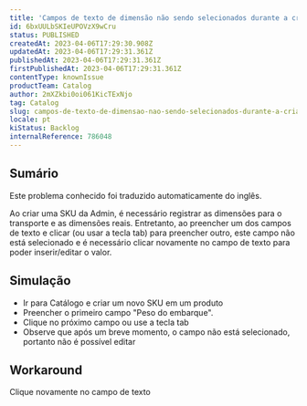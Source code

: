 ```yaml
---
title: 'Campos de texto de dimensão não sendo selecionados durante a criação da SKU'
id: 6bxUULbSKIeUPOVzX9wCru
status: PUBLISHED
createdAt: 2023-04-06T17:29:30.908Z
updatedAt: 2023-04-06T17:29:31.361Z
publishedAt: 2023-04-06T17:29:31.361Z
firstPublishedAt: 2023-04-06T17:29:31.361Z
contentType: knownIssue
productTeam: Catalog
author: 2mXZkbi0oi061KicTExNjo
tag: Catalog
slug: campos-de-texto-de-dimensao-nao-sendo-selecionados-durante-a-criacao-da-sku
locale: pt
kiStatus: Backlog
internalReference: 786048
---
```


## Sumário

<div class="alert alert-info">
  <p>Este problema conhecido foi traduzido automaticamente do inglês.</p>
</div>


Ao criar uma SKU da Admin, é necessário registrar as dimensões para o transporte e as dimensões reais. Entretanto, ao preencher um dos campos de texto e clicar (ou usar a tecla tab) para preencher outro, este campo não está selecionado e é necessário clicar novamente no campo de texto para poder inserir/editar o valor.


##

## Simulação



- Ir para Catálogo e criar um novo SKU em um produto
- Preencher o primeiro campo "Peso do embarque".
- Clique no próximo campo ou use a tecla tab
- Observe que após um breve momento, o campo não está selecionado, portanto não é possível editar


##

## Workaround


Clique novamente no campo de texto




